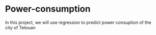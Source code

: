 # Power-consumption
In this project, we will use regression to predict power consuption of the city of Tetouan
